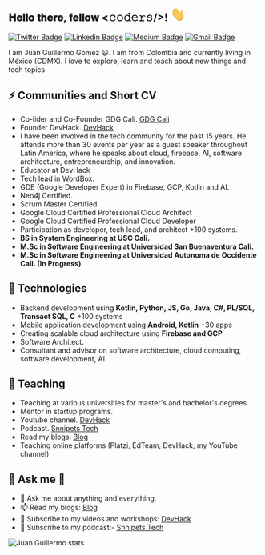 <h2> 𝐇𝐞𝐥𝐥𝐨 𝐭𝐡𝐞𝐫𝐞, 𝐟𝐞𝐥𝐥𝐨𝐰 <𝚌𝚘𝚍𝚎𝚛𝚜/>! <img src="https://raw.githubusercontent.com/ABSphreak/ABSphreak/master/gifs/Hi.gif" width="30px"></h2>

[![Twitter Badge](https://img.shields.io/badge/-@jggomezt-1ca0f1?style=flat-square&labelColor=1ca0f1&logo=twitter&logoColor=white&link=https://twitter.com/jggomezt)](https://twitter.com/jggomezt) [![Linkedin Badge](https://img.shields.io/badge/-jggomezt-blue?style=flat-square&logo=Linkedin&logoColor=white&link=https://www.linkedin.com/in/jggomezt/)](https://www.linkedin.com/in/jggomezt/) [![Medium Badge](https://img.shields.io/badge/-@jggomezt-03a57a?style=flat-square&labelColor=000000&logo=Medium&link=https://medium.com/@jggomezt)](https://medium.com/@jggomezt)
[![Gmail Badge](https://img.shields.io/badge/-DevHack-c14438?style=flat-square&logo=Gmail&logoColor=white&link=https://www.youtube.com/devhack)](https://www.youtube.com/devhack)

I am Juan Guillermo Gómez 😃. I am from Colombia and currently living in México (CDMX). I love to explore, learn and teach about new things and tech topics.

## ⚡ Communities and Short CV
* Co-lider and Co-Founder GDG Cali. [GDG Cali](https://www.meetup.com/GDGCali/)
* Founder DevHack. [DevHack](https://devhack.co)
* I have been involved in the tech community for the past 15 years. He attends more than 30 events per year as a guest speaker throughout Latin America, where he speaks about cloud, firebase, AI, software architecture, entrepreneurship, and innovation.
* Educator at DevHack
* Tech lead in WordBox.
* GDE (Google Developer Expert) in Firebase, GCP, Kotlin and AI.
* Neo4j Certified.
* Scrum Master Certified.
* Google Cloud Certified Professional Cloud Architect
* Google Cloud Certified Professional Cloud Developer
* Participation as developer, tech lead, and architect +100 systems.
* **BS in System Engineering at USC Cali.**
* **M.Sc in Software Engineering at Universidad San Buenaventura Cali.**
* **M.Sc in Software Engineering at Universidad Autonoma de Occidente Cali. (In Progress)**
## 🚀 Technologies
- Backend development using **Kotlin, Python, JS, Go, Java, C#, PL/SQL, Transact SQL, C** +100 systems
- Mobile application development using **Android, Kotlin** +30 apps
- Creating scalable cloud architecture using **Firebase and GCP**
- Software Architect.
- Consultant and advisor on software architecture, cloud computing, software development, AI.
## 💬 Teaching
- Teaching at various universities for master's and bachelor's degrees.
- Mentor in startup programs.
- Youtube channel. [DevHack](https://www.youtube.com/devhack)
- Podcast. [Snnipets Tech](https://anchor.fm/jggomez)
- Read my blogs: [Blog](https://medium.com/@jggomezt)
- Teaching online platforms (Platzi, EdTeam, DevHack, my YouTube channel).
## 🔭 Ask me 🤔
- 💬  Ask me about anything and everything.
- 📫  Read my blogs: [Blog](https://medium.com/@jggomezt)
- 🔔  Subscribe to my videos and workshops: [DevHack](https://www.youtube.com/devhack)
- 🔔  Subscribe to my podcast:- [Snnipets Tech](https://anchor.fm/jggomez)

![Juan Guillermo stats](https://github-readme-stats.vercel.app/api?username=jggomez&hide=["issues"]&show_icons=true)
